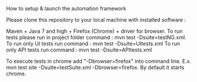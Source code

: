 How to setup & launch the automation framework

Please clone this repository to your local machine with installed software :

Maven + Java 7 and high + Firefox (Chrome) + driver for browser. To run tests please run in project folder command : mvn test -Dsuite=testNG.xml. To run only UI tests run command : mvn test -Dsuite=UItests.xml To run only API tests run command : mvn test -Dsuite=APItests.xml

To execute tests in chrome add "-Dbrowser=firefox" into command line. E.x. mvn test site -Dsuite=testSuite.xml -Dbrowser=firefox. By default it starts chrome.
